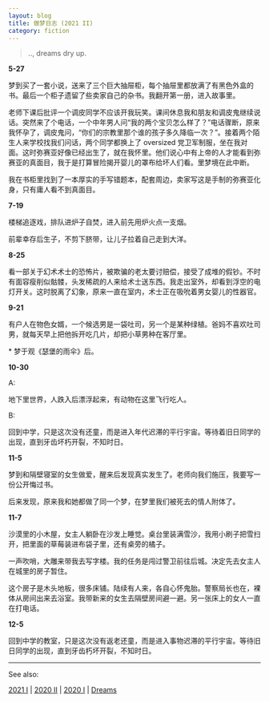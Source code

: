 ```yaml
---
layout: blog
title: 做梦日志 (2021 II)
category: fiction
---
```


> .., dreams dry up.

**5-27**


梦到买了一套小说，送来了三个巨大抽屉柜，每个抽屉里都放满了有黑色外盒的书。最后一个柜子遗留了些卖家自己的杂书。我翻开第一册，进入故事里。

老师下课后批评一个调皮同学不应该开我玩笑。课间休息我和朋友和调皮鬼继续说话。突然来了个电话，一个中年男人问“我的两个宝贝怎么样了？”电话骤断，原来我怀孕了，调皮鬼问，“你们的宗教里那个谁的孩子多久降临一次？”。接着两个陌生人来学校找我们问话，两个同学都换上了 oversized 党卫军制服，坐在我对面。这时弥赛亚好像已经出生了，就在我怀里。他们说心中有上帝的人才能看到弥赛亚的真面目，我于是打算冒险揭开婴儿的罩布给坏人们看。里梦境在此中断。

我在书柜里找到了一本厚实的手写错题本，配套周边，卖家写这是手制的弥赛亚化身，只有庸人看不到真面目。

**7-19**

楼梯追逐戏，排队进炉子自焚，进入前先用炉火点一支烟。

前辈幸存后生子，不剪下脐带，让儿子拉着自己走到大洋。

**8-25**

看一部关于幻术术士的恐怖片，被欺骗的老太要讨赔偿，接受了成堆的假钞。不时有面容瘦削似骷髅，头发稀疏的人来给术士送东西。我走出室外，却看到浮空的电灯开关。这时脱离了幻象，原来一直在室内，术士正在吸吮着男女婴儿的性器官。

**9-21**

有户人在物色女婿，一个候选男是一袋吐司，另一个是某种绿植。爸妈不喜欢吐司男，就每天早上把他拆开吃几片，却把小草男种在客厅里。

\* 梦于观《瑟堡的雨伞》后。

**10-30**

A:

地下里世界，人跌入后漂浮起来，有动物在这里飞行吃人。

B:

回到中学，只是这次没有还童，而是进入年代迟滞的平行宇宙。等待着旧日同学的出现，直到牙齿坏朽开裂，不知时日。

**11-5**

梦到和隔壁寝室的女生做爱，醒来后发现真实发生了。老师向我们施压，我要写一份公开悔过书。

后来发现，原来我和她都做了同一个梦，在梦里我们被死去的情人附体了。

**11-7**

沙漠里的小木屋，女主人躺卧在沙发上睡觉。桌台里装满雪沙，我用小刷子把雪扫开，把里面的草莓装进布袋子里，还有桌旁的橘子。

一声吹哨，大雕来带我去写字楼。我的任务是闯过警卫前往后城。决定先去女主人在城里的房子暂住。

这个房子是木头地板，很多床铺。陆续有人来，各自心怀鬼胎。警察局长也在，裸体从房间出来去浴室。我带新来的女生去隔壁房间避一避。另一张床上的女人一直在打电话。

**12-5**

回到中学的教室，只是这次没有返老还童，而是进入事物迟滞的平行宇宙。等待旧日同学的出现，直到牙齿朽坏开裂，不知时日。

------

See also:

[2021 I](/fiction/2021/05/16/my-dreams-2021-1.html) \| [2020 II](/fiction/2020/12/21/my-dreams-2020-2.html) \| [2020 I](/fiction/2020/05/29/my-dreams-2020-1.html) \| [Dreams](/lists/dreams.html)
